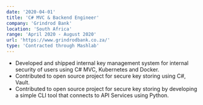 ```yaml
---
date: '2020-04-01'
title: 'C# MVC & Backend Engineer'
company: 'Grindrod Bank'
location: 'South Africa'
range: 'April 2020 - August 2020'
url: 'https://www.grindrodbank.co.za/'
type: 'Contracted through Mashlab'
---
```


- Developed and shipped internal key management system for internal security of users using C# MVC, Kubernetes and Docker.
- Contributed to open source project for secure key storing using C#, Vault.
- Contributed to open source project for secure key storing by developing a simple CLI tool that connects to API Services using Python.
